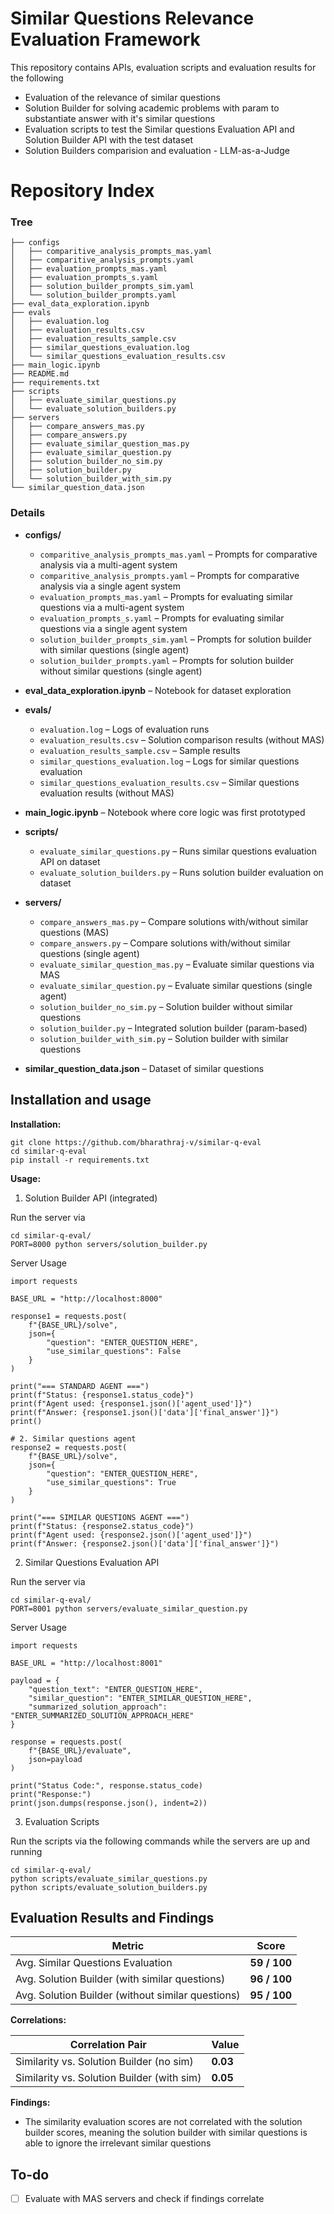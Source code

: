 # Similar Questions Relevance Evaluation Framework

This repository contains APIs, evaluation scripts and evaluation results for the following 
- Evaluation of the relevance of similar questions 
- Solution Builder for solving academic problems with param to substantiate answer with it's similar questions
- Evaluation scripts to test the Similar questions Evaluation API and Solution Builder API with the test dataset
- Solution Builders comparision and evaluation - LLM-as-a-Judge


# Repository Index
### Tree
```
├── configs
│   ├── comparitive_analysis_prompts_mas.yaml
│   ├── comparitive_analysis_prompts.yaml
│   ├── evaluation_prompts_mas.yaml
│   ├── evaluation_prompts_s.yaml
│   ├── solution_builder_prompts_sim.yaml
│   └── solution_builder_prompts.yaml
├── eval_data_exploration.ipynb
├── evals
│   ├── evaluation.log
│   ├── evaluation_results.csv
│   ├── evaluation_results_sample.csv
│   ├── similar_questions_evaluation.log
│   └── similar_questions_evaluation_results.csv
├── main_logic.ipynb
├── README.md
├── requirements.txt
├── scripts
│   ├── evaluate_similar_questions.py
│   └── evaluate_solution_builders.py
├── servers
│   ├── compare_answers_mas.py
│   ├── compare_answers.py
│   ├── evaluate_similar_question_mas.py
│   ├── evaluate_similar_question.py
│   ├── solution_builder_no_sim.py
│   ├── solution_builder.py
│   └── solution_builder_with_sim.py
└── similar_question_data.json
```

### Details

- **configs/**
  - `comparitive_analysis_prompts_mas.yaml` – Prompts for comparative analysis via a multi-agent system  
  - `comparitive_analysis_prompts.yaml` – Prompts for comparative analysis via a single agent system  
  - `evaluation_prompts_mas.yaml` – Prompts for evaluating similar questions via a multi-agent system  
  - `evaluation_prompts_s.yaml` – Prompts for evaluating similar questions via a single agent system  
  - `solution_builder_prompts_sim.yaml` – Prompts for solution builder with similar questions (single agent)  
  - `solution_builder_prompts.yaml` – Prompts for solution builder without similar questions (single agent)  

- **eval_data_exploration.ipynb** – Notebook for dataset exploration  

- **evals/**
  - `evaluation.log` – Logs of evaluation runs  
  - `evaluation_results.csv` – Solution comparison results (without MAS)  
  - `evaluation_results_sample.csv` – Sample results  
  - `similar_questions_evaluation.log` – Logs for similar questions evaluation  
  - `similar_questions_evaluation_results.csv` – Similar questions evaluation results (without MAS)  

- **main_logic.ipynb** – Notebook where core logic was first prototyped  

- **scripts/**
  - `evaluate_similar_questions.py` – Runs similar questions evaluation API on dataset  
  - `evaluate_solution_builders.py` – Runs solution builder evaluation on dataset  

- **servers/**
  - `compare_answers_mas.py` – Compare solutions with/without similar questions (MAS)  
  - `compare_answers.py` – Compare solutions with/without similar questions (single agent)  
  - `evaluate_similar_question_mas.py` – Evaluate similar questions via MAS  
  - `evaluate_similar_question.py` – Evaluate similar questions (single agent)  
  - `solution_builder_no_sim.py` – Solution builder without similar questions  
  - `solution_builder.py` – Integrated solution builder (param-based)  
  - `solution_builder_with_sim.py` – Solution builder with similar questions  

- **similar_question_data.json** – Dataset of similar questions  


## Installation and usage

**Installation:**

```
git clone https://github.com/bharathraj-v/similar-q-eval
cd similar-q-eval
pip install -r requirements.txt
```

**Usage:**

1. Solution Builder API (integrated)

Run the server via
```
cd similar-q-eval/
PORT=8000 python servers/solution_builder.py
```

Server Usage


```
import requests

BASE_URL = "http://localhost:8000"

response1 = requests.post(
    f"{BASE_URL}/solve",
    json={
        "question": "ENTER_QUESTION_HERE",
        "use_similar_questions": False
    }
)

print("=== STANDARD AGENT ===")
print(f"Status: {response1.status_code}")
print(f"Agent used: {response1.json()['agent_used']}")
print(f"Answer: {response1.json()['data']['final_answer']}")
print()

# 2. Similar questions agent
response2 = requests.post(
    f"{BASE_URL}/solve", 
    json={
        "question": "ENTER_QUESTION_HERE",
        "use_similar_questions": True
    }
)

print("=== SIMILAR QUESTIONS AGENT ===")
print(f"Status: {response2.status_code}")
print(f"Agent used: {response2.json()['agent_used']}")
print(f"Answer: {response2.json()['data']['final_answer']}")
```

2. Similar Questions Evaluation API

Run the server via
```
cd similar-q-eval/
PORT=8001 python servers/evaluate_similar_question.py
```

Server Usage

```
import requests

BASE_URL = "http://localhost:8001"

payload = {
    "question_text": "ENTER_QUESTION_HERE",
    "similar_question": "ENTER_SIMILAR_QUESTION_HERE",
    "summarized_solution_approach": "ENTER_SUMMARIZED_SOLUTION_APPROACH_HERE"
}

response = requests.post(
    f"{BASE_URL}/evaluate",
    json=payload
)

print("Status Code:", response.status_code)
print("Response:")
print(json.dumps(response.json(), indent=2))
```

3. Evaluation Scripts

Run the scripts via the following commands while the servers are up and running
```
cd similar-q-eval/
python scripts/evaluate_similar_questions.py
python scripts/evaluate_solution_builders.py
```


## Evaluation Results and Findings


| Metric | Score |
|--------|-------|
| Avg. Similar Questions Evaluation | **59 / 100** |
| Avg. Solution Builder (with similar questions) | **96 / 100** |
| Avg. Solution Builder (without similar questions) | **95 / 100** |

**Correlations:**

| Correlation Pair | Value |
|------------------|-------|
| Similarity vs. Solution Builder (no sim) | **0.03** |
| Similarity vs. Solution Builder (with sim) | **0.05** |

**Findings:**

- The similarity evaluation scores are not correlated with the solution builder scores, meaning the solution builder with similar questions is able to ignore the irrelevant similar questions


## To-do

- [ ] Evaluate with MAS servers and check if findings correlate